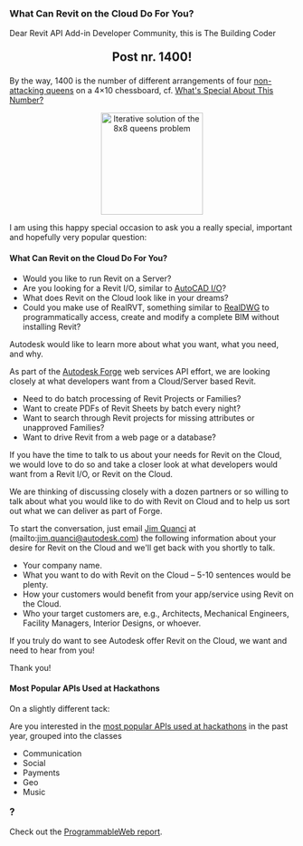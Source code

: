 <head>
<meta http-equiv="Content-Type" content="text/html; charset=utf-8">
<link rel="stylesheet" type="text/css" href="bc.css">
<script src="run_prettify.js" type="text/javascript"></script>
<!---
<script src="https://google-code-prettify.googlecode.com/svn/loader/run_prettify.js" type="text/javascript"></script>
-->
</head>

<!---

#dotnet #csharp
#fsharp #python
#grevit
#responsivedesign #typepad
#ah8 #augi #dotnet
#stingray #rendering
#3dweb #3dviewAPI #html5 #threejs #webgl #3d #mobile #vr #ecommerce
#Markdown #Fusion360 #Fusion360Hackathon
#javascript
#RestSharp #restAPI
#mongoosejs #mongodb #nodejs
#rtceur
#xaml
#3dweb #a360 #3dwebaccel #webgl @adskForge
@AutodeskReCap @Adsk3dsMax
#revitAPI #bim #aec #3dwebcoder #adsk #adskdevnetwrk @jimquanci @keanw
#au2015 #rtceur
#eraofconnection

Revit API, Jeremy Tammik, akn_include

What Can Revit on the Cloud Do For You? #revitAPI #3dwebcoder @AutodeskRevit @adskForge #3dwebaccel #a360 #bim

Dear Revit API Add-in Developer Community, this is The Building Coder Post nr. 1400! 1400 is the number of different arrangements of four non-attacking queens on a 4×10 chessboard.
I am using this happy special occasion to ask you an important and hopefully very popular question: What Can Revit on the Cloud Do For You?
Would you like to run Revit on a Server?
Are you looking for a Revit I/O, similar to AutoCAD I/O?
What does Revit on the Cloud look like in your dreams?
Could you make use of RealRVT, something similar to RealDWG, to programmatically access, create and modify a complete BIM without installing Revit?

-->

### What Can Revit on the Cloud Do For You?

Dear Revit API Add-in Developer Community, this is The Building Coder

<center>
<p style="font-size: 150%; font-weight: bold">Post nr. 1400!</p>
</center>

By the way, 1400 is the number of different arrangements of
four [non-attacking queens](http://mathworld.wolfram.com/QueensProblem.html) on
a 4×10 chessboard, cf. [What's Special About This Number?](http://www2.stetson.edu/~efriedma/numbers.html)

<center>
<img src="img/8queensminconflict.gif" alt="Iterative solution of the 8x8 queens problem" width="180">
</center>

I am using this happy special occasion to ask you a really special, important and hopefully very popular question:


#### <a name="2"></a>What Can Revit on the Cloud Do For You?

- Would you like to run Revit on a Server?
- Are you looking for a Revit I/O, similar to [AutoCAD I/O](http://autocad.io)?
- What does Revit on the Cloud look like in your dreams?
- Could you make use of RealRVT, something similar to [RealDWG](http://www.autodesk.com/realdwg) to programmatically access, create and modify a complete BIM without installing Revit?

Autodesk would like to learn more about what you want, what you need, and why.

As part of the [Autodesk Forge](http://forge.autodesk.com) web
services API effort, we are looking closely at what developers want from a Cloud/Server based Revit.

- Need to do batch processing of Revit Projects or Families?
- Want to create PDFs of Revit Sheets by batch every night?
- Want to search through Revit projects for missing attributes or unapproved Families?
- Want to drive Revit from a web page or a database?

If you have the time to talk to us about your needs for Revit on the Cloud, we would love to do so and take a closer look at what developers would want from a Revit I/O, or Revit on the Cloud.

We are thinking of discussing closely with a dozen partners or so willing to talk about what you would like to do with Revit on Cloud and to help us sort out what we can deliver as part of Forge.

To start the conversation, just
email [Jim Quanci](mailto:jim.quanci@autodesk.com)
at (mailto:jim.quanci@autodesk.com) the
following information about your desire for Revit on the Cloud and we'll get back with you shortly to talk.

- Your company name.
- What you want to do with Revit on the Cloud &ndash; 5-10 sentences would be plenty.
- How your customers would benefit from your app/service using Revit on the Cloud.
- Who your target customers are, e.g., Architects, Mechanical Engineers, Facility Managers, Interior Designs, or whoever.

If you truly do want to see Autodesk offer Revit on the Cloud, we want and need to hear from you!

Thank you!


#### <a name="3"></a>Most Popular APIs Used at Hackathons

On a slightly different tack:

Are you interested in
the [most popular APIs used at hackathons](http://www.programmableweb.com/news/most-popular-apis-used-hackathons/elsewhere-web/2015/10/04) in
the past year, grouped into the classes

- Communication
- Social
- Payments
- Geo
- Music

<p style="font-size: 120%; font-weight: bold">?</p>

Check out the [ProgrammableWeb report](http://www.programmableweb.com/news/most-popular-apis-used-hackathons/elsewhere-web/2015/10/04).
